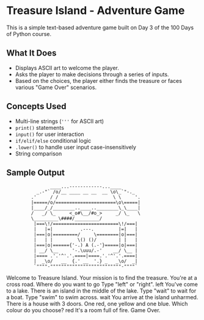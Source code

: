 # Treasure Island - Adventure Game

This is a simple text-based adventure game built on Day 3 of the 100 Days of Python course.

## What It Does

- Displays ASCII art to welcome the player.
- Asks the player to make decisions through a series of inputs.
- Based on the choices, the player either finds the treasure or faces various "Game Over" scenarios.

## Concepts Used

- Multi-line strings (`'''` for ASCII art)
- `print()` statements
- `input()` for user interaction
- `if/elif/else` conditional logic
- `.lower()` to handle user input case-insensitively
- String comparison

## Sample Output


                    ____...------------...____
               _.-"` /o/__ ____ __ __  __ \o\_`"-._
             .'     / /                    \ \     '.
             |=====/o/======================\o\=====|
             |____/_/________..____..________\_\____|
             /   _/ \_     <_o#\__/#o_>     _/ \_   \
             \_________\####/_________/
              |===\!/========================\!/===|
              |   |=|          .---.         |=|   |
              |===|o|=========/     \========|o|===|
              |   | |         \() ()/        | |   |
              |===|o|======{'-.) A (.-'}=====|o|===|
              | __/ \__     '-.\uuu/.-'    __/ \__ |
              |==== .'.'^'.'.====|====.'.'^'.'.====|
              |  _\o/   __  {.' __  '.} _   _\o/  _|
              `""""-""""""""""""""""""""""""""-""""`

Welcome to Treasure Island.
Your mission is to find the treasure.
You're at a cross road. Where do you want to go
   Type "left" or "right".
left
You've come to a lake. There is an island in the middle of the lake. Type "wait" to wait for a boat. Type "swim" to swim across.
wait
You arrive at the island unharmed. There is a house with 3 doors. One red, one yellow and one blue. Which colour do you choose?
red
It's a room full of fire. Game Over.